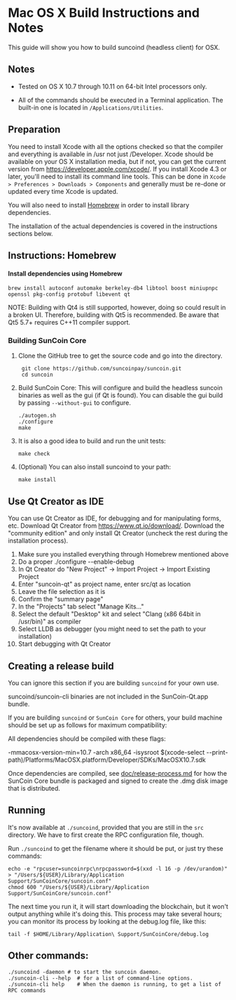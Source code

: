 Mac OS X Build Instructions and Notes
====================================
This guide will show you how to build suncoind (headless client) for OSX.

Notes
-----

* Tested on OS X 10.7 through 10.11 on 64-bit Intel processors only.

* All of the commands should be executed in a Terminal application. The
built-in one is located in `/Applications/Utilities`.

Preparation
-----------

You need to install Xcode with all the options checked so that the compiler
and everything is available in /usr not just /Developer. Xcode should be
available on your OS X installation media, but if not, you can get the
current version from https://developer.apple.com/xcode/. If you install
Xcode 4.3 or later, you'll need to install its command line tools. This can
be done in `Xcode > Preferences > Downloads > Components` and generally must
be re-done or updated every time Xcode is updated.

You will also need to install [Homebrew](http://brew.sh) in order to install library
dependencies.

The installation of the actual dependencies is covered in the instructions
sections below.

Instructions: Homebrew
----------------------

#### Install dependencies using Homebrew

    brew install autoconf automake berkeley-db4 libtool boost miniupnpc openssl pkg-config protobuf libevent qt

NOTE: Building with Qt4 is still supported, however, doing so could result in a broken UI. Therefore, building with Qt5 is recommended. Be aware that Qt5 5.7+ requires C++11 compiler support.

### Building SunCoin Core

1. Clone the GitHub tree to get the source code and go into the directory.

        git clone https://github.com/suncoinpay/suncoin.git
        cd suncoin

2.  Build SunCoin Core:
    This will configure and build the headless suncoin binaries as well as the gui (if Qt is found).
    You can disable the gui build by passing `--without-gui` to configure.

        ./autogen.sh
        ./configure
        make

3.  It is also a good idea to build and run the unit tests:

        make check

4.  (Optional) You can also install suncoind to your path:

        make install

Use Qt Creator as IDE
------------------------
You can use Qt Creator as IDE, for debugging and for manipulating forms, etc.
Download Qt Creator from https://www.qt.io/download/. Download the "community edition" and only install Qt Creator (uncheck the rest during the installation process).

1. Make sure you installed everything through Homebrew mentioned above
2. Do a proper ./configure --enable-debug
3. In Qt Creator do "New Project" -> Import Project -> Import Existing Project
4. Enter "suncoin-qt" as project name, enter src/qt as location
5. Leave the file selection as it is
6. Confirm the "summary page"
7. In the "Projects" tab select "Manage Kits..."
8. Select the default "Desktop" kit and select "Clang (x86 64bit in /usr/bin)" as compiler
9. Select LLDB as debugger (you might need to set the path to your installation)
10. Start debugging with Qt Creator

Creating a release build
------------------------
You can ignore this section if you are building `suncoind` for your own use.

suncoind/suncoin-cli binaries are not included in the SunCoin-Qt.app bundle.

If you are building `suncoind` or `SunCoin Core` for others, your build machine should be set up
as follows for maximum compatibility:

All dependencies should be compiled with these flags:

 -mmacosx-version-min=10.7
 -arch x86_64
 -isysroot $(xcode-select --print-path)/Platforms/MacOSX.platform/Developer/SDKs/MacOSX10.7.sdk

Once dependencies are compiled, see [doc/release-process.md](release-process.md) for how the SunCoin Core
bundle is packaged and signed to create the .dmg disk image that is distributed.

Running
-------

It's now available at `./suncoind`, provided that you are still in the `src`
directory. We have to first create the RPC configuration file, though.

Run `./suncoind` to get the filename where it should be put, or just try these
commands:

    echo -e "rpcuser=suncoinrpc\nrpcpassword=$(xxd -l 16 -p /dev/urandom)" > "/Users/${USER}/Library/Application Support/SunCoinCore/suncoin.conf"
    chmod 600 "/Users/${USER}/Library/Application Support/SunCoinCore/suncoin.conf"

The next time you run it, it will start downloading the blockchain, but it won't
output anything while it's doing this. This process may take several hours;
you can monitor its process by looking at the debug.log file, like this:

    tail -f $HOME/Library/Application\ Support/SunCoinCore/debug.log

Other commands:
-------

    ./suncoind -daemon # to start the suncoin daemon.
    ./suncoin-cli --help  # for a list of command-line options.
    ./suncoin-cli help    # When the daemon is running, to get a list of RPC commands
